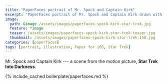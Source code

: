 ```yaml
---
title: "PaperFaces portrait of Mr. Spock and Captain Kirk"
excerpt: "PaperFaces portrait of Mr. Spock and Captain Kirk drawn with Paper for iOS on an iPad."
image: 
  path: &image /assets/images/paperfaces-spock-kirk-star-trek.jpg 
  feature: *image
  teaser: /assets/images/paperfaces-spock-kirk-star-trek-teaser.jpg
  thumbnail: /assets/images/paperfaces-spock-kirk-star-trek-150.jpg
categories: [paperfaces]
tags: [portrait, illustration, Paper for iOS, Star Trek]
---
```


Mr. Spock and Captain Kirk --- a scene from the motion picture, **Star Trek Into Darkness**.

{% include_cached boilerplate/paperfaces.md %}
